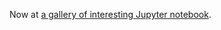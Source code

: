 Now at [a gallery of interesting Jupyter notebook](https://github.com/jupyter/jupyter/wiki/A-gallery-of-interesting-Jupyter-Notebooks).